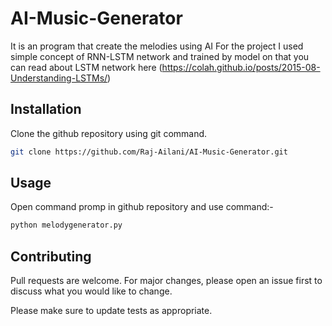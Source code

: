 # AI-Music-Generator

It is an program that create the melodies using AI 
For the project I used simple concept of RNN-LSTM network and trained by model on that you can read about LSTM network here (https://colah.github.io/posts/2015-08-Understanding-LSTMs/)

## Installation

Clone the github repository using git command.

```bash
git clone https://github.com/Raj-Ailani/AI-Music-Generator.git
```

## Usage
Open command promp in github repository and use command:-

```bash
python melodygenerator.py
```

## Contributing
Pull requests are welcome. For major changes, please open an issue first to discuss what you would like to change.

Please make sure to update tests as appropriate.


